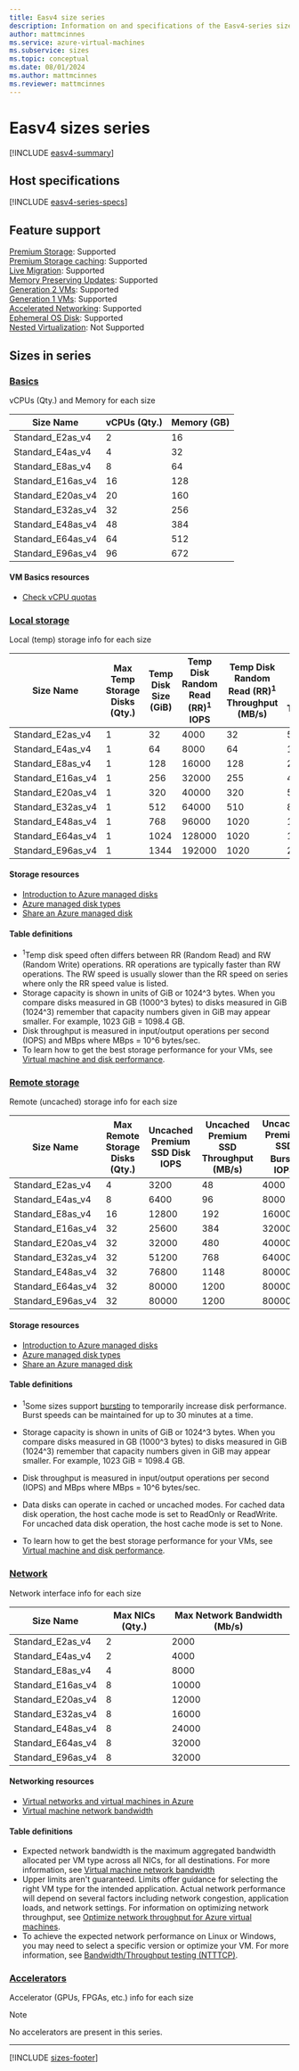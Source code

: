 ```yaml
---
title: Easv4 size series
description: Information on and specifications of the Easv4-series sizes
author: mattmcinnes
ms.service: azure-virtual-machines
ms.subservice: sizes
ms.topic: conceptual
ms.date: 08/01/2024
ms.author: mattmcinnes
ms.reviewer: mattmcinnes
---
```


# Easv4 sizes series

[!INCLUDE [easv4-summary](./includes/easv4-series-summary.md)]

## Host specifications
[!INCLUDE [easv4-series-specs](./includes/easv4-series-specs.md)]

## Feature support
[Premium Storage](../../premium-storage-performance.md): Supported <br>[Premium Storage caching](../../premium-storage-performance.md): Supported <br>[Live Migration](../../maintenance-and-updates.md): Supported <br>[Memory Preserving Updates](../../maintenance-and-updates.md): Supported <br>[Generation 2 VMs](../../generation-2.md): Supported <br>[Generation 1 VMs](../../generation-2.md): Supported <br>[Accelerated Networking](/azure/virtual-network/create-vm-accelerated-networking-cli): Supported <br>[Ephemeral OS Disk](../../ephemeral-os-disks.md): Supported <br>[Nested Virtualization](/virtualization/hyper-v-on-windows/user-guide/nested-virtualization): Not Supported <br>

## Sizes in series

### [Basics](#tab/sizebasic)

vCPUs (Qty.) and Memory for each size

| Size Name | vCPUs (Qty.) | Memory (GB) |
| --- | --- | --- |
| Standard_E2as_v4 | 2 | 16 |
| Standard_E4as_v4 | 4 | 32 |
| Standard_E8as_v4 | 8 | 64 |
| Standard_E16as_v4 | 16 | 128 |
| Standard_E20as_v4 | 20 | 160 |
| Standard_E32as_v4 | 32 | 256 |
| Standard_E48as_v4 | 48 | 384 |
| Standard_E64as_v4 | 64 | 512 |
| Standard_E96as_v4 | 96 | 672 |

#### VM Basics resources
- [Check vCPU quotas](../../../virtual-machines/quotas.md)

### [Local storage](#tab/sizestoragelocal)

Local (temp) storage info for each size

| Size Name | Max Temp Storage Disks (Qty.) | Temp Disk Size (GiB) | Temp Disk Random Read (RR)<sup>1</sup> IOPS | Temp Disk Random Read (RR)<sup>1</sup> Throughput (MB/s) | Temp Disk Random Write (RW)<sup>1</sup> Throughput (MB/s) |
| --- | --- | --- | --- | --- | --- |
| Standard_E2as_v4 | 1 | 32 | 4000 | 32 | 50 |
| Standard_E4as_v4 | 1 | 64 | 8000 | 64 | 100 |
| Standard_E8as_v4 | 1 | 128 | 16000 | 128 | 200 |
| Standard_E16as_v4 | 1 | 256 | 32000 | 255 | 400 |
| Standard_E20as_v4 | 1 | 320 | 40000 | 320 | 500 |
| Standard_E32as_v4 | 1 | 512 | 64000 | 510 | 800 |
| Standard_E48as_v4 | 1 | 768 | 96000 | 1020 | 1200 |
| Standard_E64as_v4 | 1 | 1024 | 128000 | 1020 | 1600 |
| Standard_E96as_v4 | 1 | 1344 | 192000 | 1020 | 2400 |

#### Storage resources
- [Introduction to Azure managed disks](../../../virtual-machines/managed-disks-overview.md)
- [Azure managed disk types](../../../virtual-machines/disks-types.md)
- [Share an Azure managed disk](../../../virtual-machines/disks-shared.md)

#### Table definitions
- <sup>1</sup>Temp disk speed often differs between RR (Random Read) and RW (Random Write) operations. RR operations are typically faster than RW operations. The RW speed is usually slower than the RR speed on series where only the RR speed value is listed.
- Storage capacity is shown in units of GiB or 1024^3 bytes. When you compare disks measured in GB (1000^3 bytes) to disks measured in GiB (1024^3) remember that capacity numbers given in GiB may appear smaller. For example, 1023 GiB = 1098.4 GB.
- Disk throughput is measured in input/output operations per second (IOPS) and MBps where MBps = 10^6 bytes/sec.
- To learn how to get the best storage performance for your VMs, see [Virtual machine and disk performance](../../../virtual-machines/disks-performance.md).

### [Remote storage](#tab/sizestorageremote)

Remote (uncached) storage info for each size

| Size Name | Max Remote Storage Disks (Qty.) | Uncached Premium SSD Disk IOPS | Uncached Premium SSD Throughput (MB/s) | Uncached Premium SSD Burst<sup>1</sup> IOPS | Uncached Premium SSD Burst<sup>1</sup> Throughput (MB/s) |
| --- | --- | --- | --- | --- | --- |
| Standard_E2as_v4 | 4 | 3200 | 48 | 4000 | 200 |
| Standard_E4as_v4 | 8 | 6400 | 96 | 8000 | 200 |
| Standard_E8as_v4 | 16 | 12800 | 192 | 16000 | 400 |
| Standard_E16as_v4 | 32 | 25600 | 384 | 32000 | 800 |
| Standard_E20as_v4 | 32 | 32000 | 480 | 40000 | 1000 |
| Standard_E32as_v4 | 32 | 51200 | 768 | 64000 | 1600 |
| Standard_E48as_v4 | 32 | 76800 | 1148 | 80000 | 2000 |
| Standard_E64as_v4 | 32 | 80000 | 1200 | 80000 | 2000 |
| Standard_E96as_v4 | 32 | 80000 | 1200 | 80000 | 2000 |

#### Storage resources
- [Introduction to Azure managed disks](../../../virtual-machines/managed-disks-overview.md)
- [Azure managed disk types](../../../virtual-machines/disks-types.md)
- [Share an Azure managed disk](../../../virtual-machines/disks-shared.md)

#### Table definitions
- <sup>1</sup>Some sizes support [bursting](../../disk-bursting.md) to temporarily increase disk performance. Burst speeds can be maintained for up to 30 minutes at a time.

- Storage capacity is shown in units of GiB or 1024^3 bytes. When you compare disks measured in GB (1000^3 bytes) to disks measured in GiB (1024^3) remember that capacity numbers given in GiB may appear smaller. For example, 1023 GiB = 1098.4 GB.
- Disk throughput is measured in input/output operations per second (IOPS) and MBps where MBps = 10^6 bytes/sec.
- Data disks can operate in cached or uncached modes. For cached data disk operation, the host cache mode is set to ReadOnly or ReadWrite. For uncached data disk operation, the host cache mode is set to None.
- To learn how to get the best storage performance for your VMs, see [Virtual machine and disk performance](../../../virtual-machines/disks-performance.md).


### [Network](#tab/sizenetwork)

Network interface info for each size

| Size Name | Max NICs (Qty.) | Max Network Bandwidth (Mb/s) |
| --- | --- | --- |
| Standard_E2as_v4 | 2 | 2000 |
| Standard_E4as_v4 | 2 | 4000 |
| Standard_E8as_v4 | 4 | 8000 |
| Standard_E16as_v4 | 8 | 10000 |
| Standard_E20as_v4 | 8 | 12000 |
| Standard_E32as_v4 | 8 | 16000 |
| Standard_E48as_v4 | 8 | 24000 |
| Standard_E64as_v4 | 8 | 32000 |
| Standard_E96as_v4 | 8 | 32000 |

#### Networking resources
- [Virtual networks and virtual machines in Azure](/azure/virtual-network/network-overview)
- [Virtual machine network bandwidth](/azure/virtual-network/virtual-machine-network-throughput)

#### Table definitions
- Expected network bandwidth is the maximum aggregated bandwidth allocated per VM type across all NICs, for all destinations. For more information, see [Virtual machine network bandwidth](/azure/virtual-network/virtual-machine-network-throughput)
- Upper limits aren't guaranteed. Limits offer guidance for selecting the right VM type for the intended application. Actual network performance will depend on several factors including network congestion, application loads, and network settings. For information on optimizing network throughput, see [Optimize network throughput for Azure virtual machines](/azure/virtual-network/virtual-network-optimize-network-bandwidth). 
-  To achieve the expected network performance on Linux or Windows, you may need to select a specific version or optimize your VM. For more information, see [Bandwidth/Throughput testing (NTTTCP)](/azure/virtual-network/virtual-network-bandwidth-testing).

### [Accelerators](#tab/sizeaccelerators)

Accelerator (GPUs, FPGAs, etc.) info for each size

> [!NOTE]
> No accelerators are present in this series.

---

[!INCLUDE [sizes-footer](../includes/sizes-footer.md)]

